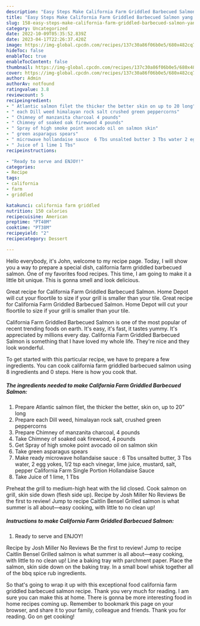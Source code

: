 ```yaml
---
description: "Easy Steps Make California Farm Griddled Barbecued Salmon yang Delicious}"
title: "Easy Steps Make California Farm Griddled Barbecued Salmon yang Delicious}"
slug: 158-easy-steps-make-california-farm-griddled-barbecued-salmon-yang-delicious
category: Uncategorized
date: 2022-10-09T05:35:52.839Z
date: 2023-04-17T22:26:37.420Z
image: https://img-global.cpcdn.com/recipes/137c30a86f06b0e5/680x482cq70/california-farm-griddled-barbecued-salmon-recipe-main-photo.jpg
hideToc: false
enableToc: true
enableTocContent: false
thumbnail: https://img-global.cpcdn.com/recipes/137c30a86f06b0e5/680x482cq70/california-farm-griddled-barbecued-salmon-recipe-main-photo.jpg
cover: https://img-global.cpcdn.com/recipes/137c30a86f06b0e5/680x482cq70/california-farm-griddled-barbecued-salmon-recipe-main-photo.jpg
author: Admin
authorAv: notfound
ratingvalue: 3.8
reviewcount: 5
recipeingredient:
- " Atlantic salmon filet the thicker the better skin on up to 20 long"
- " each Dill weed himalayan rock salt crushed green peppercorns"
- " Chimney of manzanita charcoal 4 pounds"
- " Chimney of soaked oak firewood 4 pounds"
- " Spray of high smoke point avocado oil on salmon skin"
- " green asparagus spears"
- " microwave hollandaise sauce  6 Tbs unsalted butter 3 Tbs water 2 egg yokes 12 tsp each vinegar lime juice mustard salt pepper                      California Farm Single Portion Hollandaise Sauce"
- " Juice of 1 lime 1 Tbs"
recipeinstructions:

- "Ready to serve and ENJOY!"
categories:
- Recipe
tags:
- california
- farm
- griddled

katakunci: california farm griddled 
nutrition: 150 calories
recipecuisine: American
preptime: "PT40M"
cooktime: "PT38M"
recipeyield: "2"
recipecategory: Dessert

---
```



Hello everybody, it's John, welcome to my recipe page. Today, I will show you a way to prepare a special dish, california farm griddled barbecued salmon. One of my favorites food recipes. This time, I am going to make it a little bit unique. This is gonna smell and look delicious.

Great recipe for California Farm Griddled Barbecued Salmon. Home Depot will cut your floortile to size if your grill is smaller than your tile. Great recipe for California Farm Griddled Barbecued Salmon. Home Depot will cut your floortile to size if your grill is smaller than your tile.

California Farm Griddled Barbecued Salmon is one of the most popular of recent trending foods on earth. It's easy, it's fast, it tastes yummy. It's appreciated by millions every day. California Farm Griddled Barbecued Salmon is something that I have loved my whole life. They're nice and they look wonderful.


To get started with this particular recipe, we have to prepare a few ingredients. You can cook california farm griddled barbecued salmon using 8 ingredients and 0 steps. Here is how you cook that.

<!--inarticleads1-->

##### The ingredients needed to make California Farm Griddled Barbecued Salmon:

1. Prepare  Atlantic salmon filet, the thicker the better, skin on, up to 20” long
1. Prepare  each Dill weed, himalayan rock salt, crushed green peppercorns
1. Prepare  Chimney of manzanita charcoal, 4 pounds
1. Take  Chimney of soaked oak firewood, 4 pounds
1. Get  Spray of high smoke point avocado oil on salmon skin
1. Take  green asparagus spears
1. Make ready  microwave hollandaise sauce : 6 Tbs unsalted butter, 3 Tbs water, 2 egg yokes, 1/2 tsp each vinegar, lime juice, mustard, salt, pepper                      California Farm Single Portion Hollandaise Sauce
1. Take  Juice of 1 lime, 1 Tbs


Preheat the grill to medium-high heat with the lid closed. Cook salmon on grill, skin side down (flesh side up). Recipe by Josh Miller No Reviews Be the first to review! Jump to recipe Caitlin Bensel Grilled salmon is what summer is all about—easy cooking, with little to no clean up! 

<!--inarticleads2-->

##### Instructions to make California Farm Griddled Barbecued Salmon:


1. Ready to serve and ENJOY!

Recipe by Josh Miller No Reviews Be the first to review! Jump to recipe Caitlin Bensel Grilled salmon is what summer is all about—easy cooking, with little to no clean up! Line a baking tray with parchment paper. Place the salmon, skin side down on the baking tray. In a small bowl whisk together all of the bbq spice rub ingredients. 

So that's going to wrap it up with this exceptional food california farm griddled barbecued salmon recipe. Thank you very much for reading. I am sure you can make this at home. There is gonna be more interesting food in home recipes coming up. Remember to bookmark this page on your browser, and share it to your family, colleague and friends. Thank you for reading. Go on get cooking!
